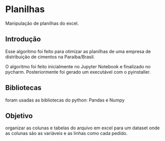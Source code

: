 # Planilhas
Manipulação de planilhas do excel.

## Introdução
Esse algoritmo foi feito para otimizar as planilhas de uma empresa de distribuição de cimentos na Paraíba/Brasil. 

O algoritmo foi feito inicialmente no Jupyter Notebook e finalizado no pycharm. Posteriormente foi gerado um executável com o pyinstaller.

## Bibliotecas
foram usadas as bibliotecas do python: Pandas e Numpy

## Objetivo
organizar as colunas e tabelas do arquivo em excel para um dataset onde as colunas são as variáveis e as linhas como cada pedido.
